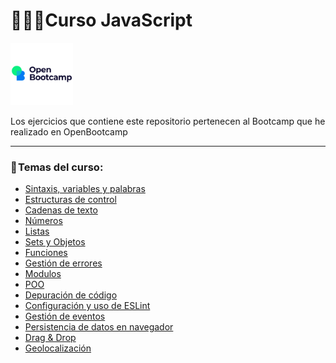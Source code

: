 # 👩🏻‍🎓Curso JavaScript

<a href="https://campus.open-bootcamp.com/"><img width="100" height="100" src="https://github.com/AngelikaWebDev/icons/blob/main/students/Open-Bootcamp.svg" alt="logo-OpenBootcamp"></a>

<p>Los ejercicios que contiene este repositorio pertenecen al Bootcamp que he realizado en OpenBootcamp</p>

<hr>

### 📝 Temas del curso:

<ul>
  <li><a href="https://github.com/AngelikaWebDev/javascript/tree/main/sintaxis">Sintaxis, variables y palabras</a></li>
  <li><a href="https://github.com/AngelikaWebDev/javascript/tree/main/estructuras-de-control">Estructuras de control</a></li>
  <li><a href="https://github.com/AngelikaWebDev/javascript/tree/main/cadena-de-texto">Cadenas de texto</a></li>
  <li><a href="https://github.com/AngelikaWebDev/javascript/tree/main/numeros">Números</a></li>
  <li><a href="https://github.com/AngelikaWebDev/javascript/tree/main/listas">Listas</a></li>
  <li><a href="">Sets y Objetos</a></li>
  <li><a href="">Funciones</a></li>
  <li><a href="">Gestión de errores</a></li>
  <li><a href="">Modulos</a></li>
  <li><a href="">POO</a></li>
  <li><a href="">Depuración de código</a></li>
  <li><a href="">Configuración y uso de ESLint</a></li>
  <li><a href="">Gestión de eventos</a></li>
  <li><a href="">Persistencia de datos en navegador</a></li>
  <li><a href="">Drag & Drop</a></li>
  <li><a href="">Geolocalización</a></li>
</ul>

